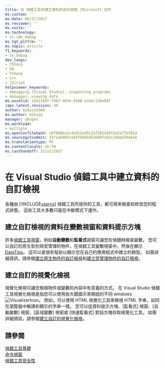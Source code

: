 ```yaml
---
title: 在 偵錯工具中建立資料的自訂檢視 |Microsoft 文件
ms.custom: ''
ms.date: 06/27/2017
ms.reviewer: ''
ms.suite: ''
ms.technology:
- vs-ide-debug
ms.tgt_pltfrm: ''
ms.topic: article
f1_keywords:
- vs.debug
dev_langs:
- CSharp
- VB
- FSharp
- C++
- JScript
helpviewer_keywords:
- debugging [Visual Studio], inspecting programs
- debugger, viewing data
ms.assetid: 13e1105f-f987-402e-9108-ec6ac12be042
caps.latest.revision: 30
author: mikejo5000
ms.author: mikejo
manager: ghogen
ms.workload:
- multiple
ms.openlocfilehash: e8f008ba3cde911ed5c21f281d30fda2a77bf824
ms.sourcegitcommit: 32f1a690fc445f9586d53698fc82c7debd784eeb
ms.translationtype: MT
ms.contentlocale: zh-TW
ms.lasthandoff: 12/22/2017
---
```

# <a name="create-custom-views-of-data-in-the-visual-studio-debugger"></a>在 Visual Studio 偵錯工具中建立資料的自訂檢視
各種由 [!INCLUDE[vsprvs](../code-quality/includes/vsprvs_md.md)] 偵錯工具所提供的工具，都可用來檢查和修改您的程式狀態。 這些工具大多數只能在中斷模式下運作。

## <a name="create-custom-views-of-data-in-variable-windows-and-datatips"></a>建立自訂檢視的資料在變數視窗和資料提示方塊
 許多[偵錯工具視窗](../debugger/debugger-windows.md)，例如**自動變數**和**監看式**視窗可讓您在偵錯時檢查變數。 您可以自訂的原生型別與受管理的物件，在偵錯工具變數視窗中，然後在顯示[DataTips](../debugger/view-data-values-in-data-tips-in-the-code-editor.md)。 這可以是很有幫助以顯示您在自己的應用程式中建立的類型。 如需詳細資訊，請參閱[建立原生物件的自訂檢視](../debugger/create-custom-views-of-native-objects.md)和[建立受管理物件的自訂檢視](../debugger/create-custom-views-of-dot-managed-objects.md)。
  
## <a name="create-custom-visualizers"></a>建立自訂的視覺化檢視  
 視覺化檢視可讓您檢視物件或變數的內容中有意義的方式。 在 Visual Studio 偵錯工具視覺化檢視是指您可以使用放大鏡圖示來開啟的不同 windows ![VisualizerIcon](../debugger/media/dbg-tips-visualizer-icon.png "視覺化檢視圖示")。 例如，可以使用 HTML 視覺化工具來檢視 HTML 字串，如同在瀏覽器中解譯和顯示的字串一樣。 您可以從資料提示方塊、[監看式]  視窗、[自動變數]  視窗、[區域變數]  視窗或 [快速監看式]  對話方塊存取視覺化工具。 如需詳細資訊，請參閱[建立自訂的視覺化檢視](../debugger/create-custom-visualizers-of-data.md)。
  
## <a name="see-also"></a>請參閱  
 [偵錯工具基礎](../debugger/debugger-basics.md)   
 [命令視窗](../ide/reference/command-window.md)   
 [偵錯工具安全性](../debugger/debugger-security.md)